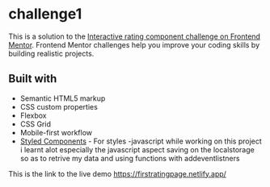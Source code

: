 # challenge1
This is a solution to the [Interactive rating component challenge on Frontend Mentor](https://www.frontendmentor.io/challenges/interactive-rating-component-koxpeBUmI). Frontend Mentor challenges help you improve your coding skills by building realistic projects. 
## Built with

- Semantic HTML5 markup
- CSS custom properties
- Flexbox
- CSS Grid
- Mobile-first workflow
- [Styled Components](https://styled-components.com/) - For styles
-javascript
while working on this project i learnt alot especially the javascript aspect saving on the localstorage so as to retrive my data and using functions with addeventlistners

This is the link to the live demo https://firstratingpage.netlify.app/